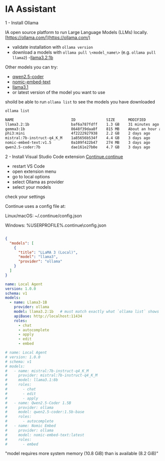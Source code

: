 # IA Assistant

1 - Install Ollama

IA open source platform to run Large Language Models (LLMs) locally.
[https://ollama.com/](https://ollama.com/)
- validate installation with `ollama version`
- download a models with `ollama pull \<model_name\>` (e.g. `ollama pull llama2`)
-[llama3.2:1b](https://ollama.com/library/llama3.2:1b)

Other models you can try:
- [qwen2.5-coder](https://ollama.com/library/qwen2.5-coder:7b)
- [nomic-embed-text](https://ollama.com/library/nomic-embed-text:v1.5)
- [llama3.1](https://ollama.com/library/llama3.1:8b)
- or latest version of the model you want to use

shoild be able to run `ollama list` to see the models you have downloaded

```bash
ollama list
```

```bash
NAME                          ID              SIZE      MODIFIED
llama3.2:1b                   baf6a787fdff    1.3 GB    31 minutes ago
gemma3:1b                     8648f39daa8f    815 MB    About an hour ago
phi3:mini                     4f2222927938    2.2 GB    2 days ago
mistral:7b-instruct-q4_K_M    1a85656b534f    4.4 GB    3 days ago
nomic-embed-text:v1.5         0a109f422b47    274 MB    3 days ago
qwen2.5-coder:7b              dae161e27b0e    4.7 GB    3 days ago
```

2 - Install Visual Studio Code extension
[Continue.continue](https://marketplace.visualstudio.com/items?itemName=Continue.continue)
- restart VS Code
- open extension menu
- go to local options
- select Ollama as provider
- select your models

check your settings

Continue uses a config file at:

Linux/macOS: ~/.continue/config.json

Windows: %USERPROFILE%\.continue\config.json

```json

{
  "models": [
    {
      "title": "LLaMA 3 (Local)",
      "model": "llama3",
      "provider": "ollama"
    }
  ]
}
```

```yml
name: Local Agent
version: 1.0.0
schema: v1
models:
  - name: Llama3-1B
    provider: ollama
    model: llama3.2:1b   # must match exactly what `ollama list` shows
    apiBase: http://localhost:11434
    roles:
      - chat
      - autocomplete
      - apply
      - edit
      - embed

# name: Local Agent
# version: 1.0.0
# schema: v1
# models:
#   - name: mistral:7b-instruct-q4_K_M
#     provider: mistral:7b-instruct-q4_K_M
#     model: llama3.1:8b
#     roles:
#       - chat
#       - edit
#       - apply
#   - name: Qwen2.5-Coder 1.5B
#     provider: ollama
#     model: qwen2.5-coder:1.5b-base
#     roles:
#       - autocomplete
#   - name: Nomic Embed
#     provider: ollama
#     model: nomic-embed-text:latest
#     roles:
#       - embed
```

"model requires more system memory (10.8 GiB) than is available (8.2 GiB)"
